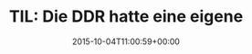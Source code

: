---
retweeted: false
source: <a href="http://corebird.baedert.org" rel="nofollow">Corebird</a>
entities:
  hashtags: []
  symbols: []
  user_mentions: []
  urls:
  - url: https://t.co/oYTGTDV4PV
    expanded_url: https://de.wikipedia.org/wiki/.dd
    display_url: de.wikipedia.org/wiki/.dd
    indices:
    - '50'
    - '73'
display_text_range:
- '0'
- '73'
favorite_count: '6'
id_str: '650626663349399552'
truncated: false
retweet_count: '4'
id: '650626663349399552'
possibly_sensitive: false
created_at: Sun Oct 04 11:00:59 +0000 2015
favorited: false
full_text: 'TIL: Die DDR hatte eine eigene Top Level Domain –'
lang: de
quote_url: https://de.wikipedia.org/wiki/.dd
tags:
- pesos:twitter
date: '2015-10-04T11:00:59+00:00'
src: https://twitter.com/bascht/status/650626663349399552
original_url: https://twitter.com/bascht/status/650626663349399552
type: twitter_tweet
text: 'TIL: Die DDR hatte eine eigene Top Level Domain –'
title: 'TIL: Die DDR hatte eine eigene '

---